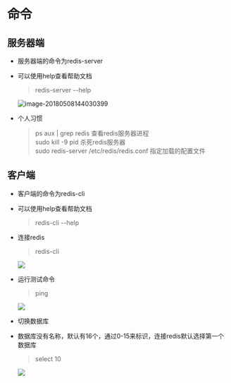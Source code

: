 # 命令

## 服务器端

* 服务器端的命令为redis-server

* 可以使⽤help查看帮助⽂档
  > redis-server --help

  ![image-20180508144030399](./assets/image-20180508144030399.png)
* 个人习惯
  > ps aux | grep redis 查看redis服务器进程  
  > sudo kill -9 pid 杀死redis服务器  
  > sudo redis-server /etc/redis/redis.conf 指定加载的配置文件

## 客户端

* 客户端的命令为redis-cli
* 可以使⽤help查看帮助⽂档
  
  > redis-cli --help
* 连接redis

  > redis-cli
  
  ![](./assets/连接redis.png)

* 运⾏测试命令

  > ping

  ![](./assets/redis测试连接.png)

* 切换数据库

* 数据库没有名称，默认有16个，通过0-15来标识，连接redis默认选择第一个数据库

  > select 10

  ![](./assets/redis选择数据库.png)



